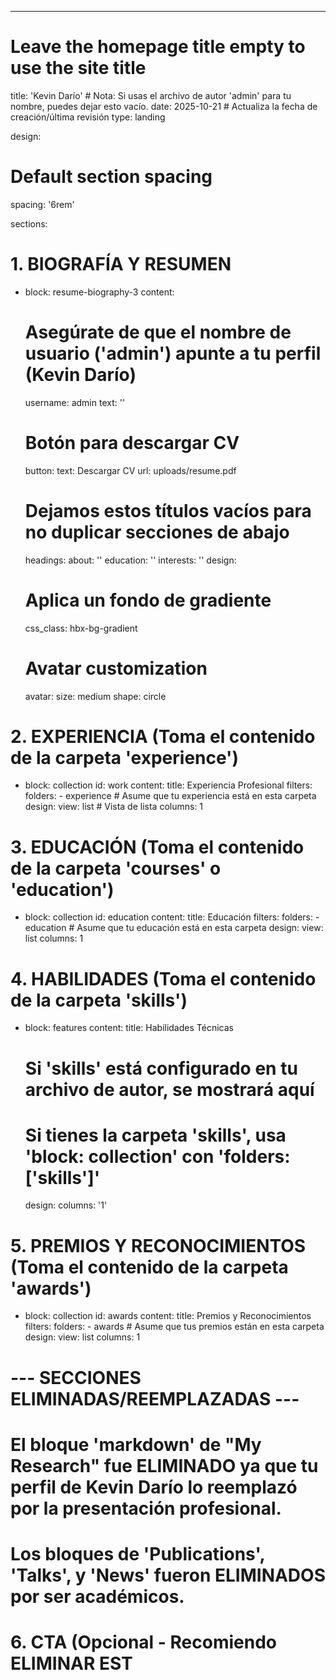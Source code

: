 ---
# Leave the homepage title empty to use the site title
title: 'Kevin Darío' # Nota: Si usas el archivo de autor 'admin' para tu nombre, puedes dejar esto vacío.
date: 2025-10-21 # Actualiza la fecha de creación/última revisión
type: landing

design:
  # Default section spacing
  spacing: '6rem'

sections:
  # 1. BIOGRAFÍA Y RESUMEN
  - block: resume-biography-3
    content:
      # Asegúrate de que el nombre de usuario ('admin') apunte a tu perfil (Kevin Darío)
      username: admin
      text: ''
      # Botón para descargar CV
      button:
        text: Descargar CV
        url: uploads/resume.pdf
      # Dejamos estos títulos vacíos para no duplicar secciones de abajo
      headings:
        about: ''
        education: ''
        interests: ''
    design:
      # Aplica un fondo de gradiente
      css_class: hbx-bg-gradient
      # Avatar customization
      avatar:
        size: medium 
        shape: circle 

  # 2. EXPERIENCIA (Toma el contenido de la carpeta 'experience')
  - block: collection
    id: work
    content:
      title: Experiencia Profesional
      filters:
        folders:
          - experience # Asume que tu experiencia está en esta carpeta
    design:
      view: list # Vista de lista
      columns: 1

  # 3. EDUCACIÓN (Toma el contenido de la carpeta 'courses' o 'education')
  - block: collection
    id: education
    content:
      title: Educación
      filters:
        folders:
          - education # Asume que tu educación está en esta carpeta
    design:
      view: list
      columns: 1

  # 4. HABILIDADES (Toma el contenido de la carpeta 'skills')
  - block: features
    content:
      title: Habilidades Técnicas
      # Si 'skills' está configurado en tu archivo de autor, se mostrará aquí
      # Si tienes la carpeta 'skills', usa 'block: collection' con 'folders: ['skills']'
    design:
      columns: '1'

  # 5. PREMIOS Y RECONOCIMIENTOS (Toma el contenido de la carpeta 'awards')
  - block: collection
    id: awards
    content:
      title: Premios y Reconocimientos
      filters:
        folders:
          - awards # Asume que tus premios están en esta carpeta
    design:
      view: list
      columns: 1

  # --- SECCIONES ELIMINADAS/REEMPLAZADAS ---
  # El bloque 'markdown' de "My Research" fue ELIMINADO ya que tu perfil de Kevin Darío lo reemplazó por la presentación profesional.
  # Los bloques de 'Publications', 'Talks', y 'News' fueron ELIMINADOS por ser académicos.

  # 6. CTA (Opcional - Recomiendo ELIMINAR EST
